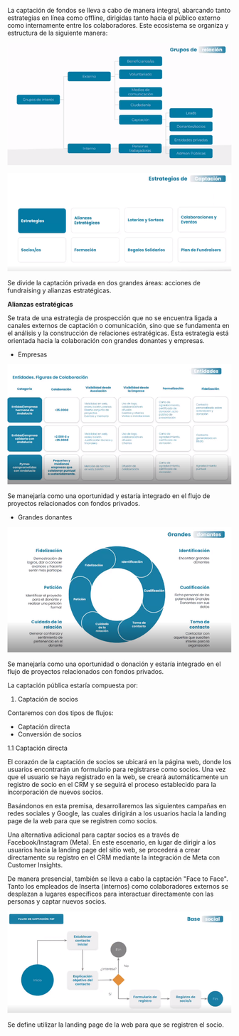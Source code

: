 La captación de fondos se lleva a cabo de manera integral, abarcando tanto estrategias en línea como offline, dirigidas tanto hacia el público externo como internamente entre los colaboradores. Este ecosistema se organiza y estructura de la siguiente manera:

![image.png](/.attachments/image-a74b9c8e-35da-4873-8bcd-f0367f5ba3e8.png)

![image.png](/.attachments/image-ca8e548f-9a15-4187-b7ff-0794db0c7da5.png)

Se divide la captación privada en dos grandes áreas: acciones de fundraising y alianzas estratégicas.

**Alianzas estratégicas**

Se trata de una estrategia de prospección que no se encuentra ligada a canales externos de captación o comunicación, sino que se fundamenta en el análisis y la construcción de relaciones estratégicas. Esta estrategia está orientada hacia la colaboración con grandes donantes y empresas.

- Empresas

![image.png](/.attachments/image-d673c0ca-f3c4-456b-849c-c705cf0e4a3b.png)

Se manejaría como una oportunidad y estaría integrado en el flujo de proyectos relacionados con fondos privados.

- Grandes donantes

![image.png](/.attachments/image-1f1e8a96-51f3-44ff-bc6b-5818b2f82fc5.png)

Se manejaría como una oportunidad o donación y estaría integrado en el flujo de proyectos relacionados con fondos privados.

La captación pública estaría compuesta por:

1. Captación de socios

Contaremos con dos tipos de flujos:
- Captación directa
- Conversión de socios


1.1 Captación directa

El corazón de la captación de socios se ubicará en la página web, donde los usuarios encontrarán un formulario para registrarse como socios. Una vez que el usuario se haya registrado en la web, se creará automáticamente un registro de socio en el CRM y se seguirá el proceso establecido para la incorporación de nuevos socios.

Basándonos en esta premisa, desarrollaremos las siguientes campañas en redes sociales y Google, las cuales dirigirán a los usuarios hacia la landing page de la web para que se registren como socios.

Una alternativa adicional para captar socios es a través de Facebook/Instagram (Meta). En este escenario, en lugar de dirigir a los usuarios hacia la landing page del sitio web, se procederá a crear directamente su registro en el CRM mediante la integración de Meta con Customer Insights.

De manera presencial, también se lleva a cabo la captación "Face to Face". Tanto los empleados de Inserta (internos) como colaboradores externos se desplazan a lugares específicos para interactuar directamente con las personas y captar nuevos socios.

![image.png](/.attachments/image-69f77290-d12e-4cfa-9f9f-282cfb5f226f.png)

Se define utilizar la landing page de la web para que se registren el socio.

